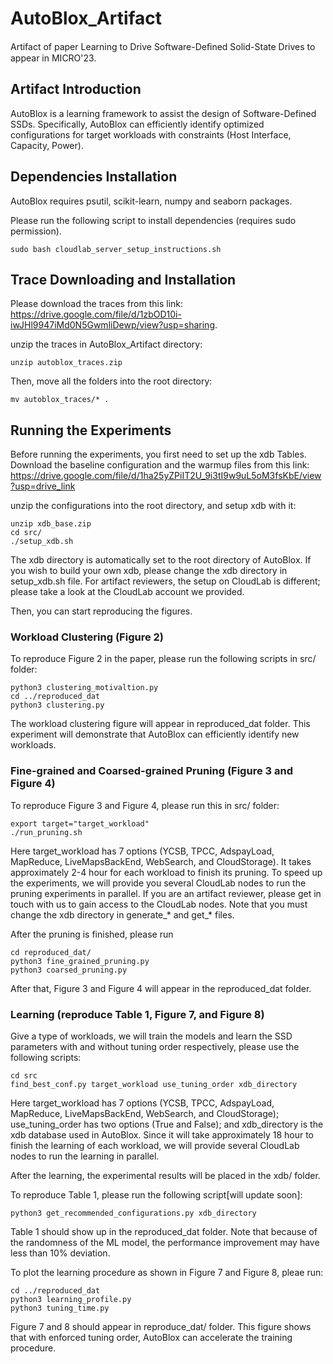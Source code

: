 # AutoBlox_Artifact

Artifact of paper Learning to Drive Software-Deﬁned Solid-State Drives to appear in MICRO'23.

## Artifact Introduction

AutoBlox is a learning framework to assist the design of Software-Defined SSDs. Specifically, AutoBlox can efficiently identify optimized configurations for target workloads with constraints (Host Interface, Capacity, Power).

## Dependencies Installation 

AutoBlox requires psutil, scikit-learn, numpy and seaborn packages. 

Please run the following script to install dependencies (requires sudo permission).
```
sudo bash cloudlab_server_setup_instructions.sh
```
## Trace Downloading and Installation

Please download the traces from this link: https://drive.google.com/file/d/1zbOD10i-iwJHl9947iMd0N5GwmliDewp/view?usp=sharing.

unzip the traces in AutoBlox_Artifact directory:

```
unzip autoblox_traces.zip
```

Then, move all the folders into the root directory:

```
mv autoblox_traces/* .
```

## Running the Experiments

Before running the experiments, you first need to set up the xdb Tables. Download the baseline configuration and the warmup files from this link: https://drive.google.com/file/d/1ha25yZPiIT2U_9i3tI9w9uL5oM3fsKbE/view?usp=drive_link

unzip the configurations into the root directory, and setup xdb with it:

```
unzip xdb_base.zip
cd src/
./setup_xdb.sh
```

The xdb directory is automatically set to the root directory of AutoBlox. If you wish to build your own xdb, please change the xdb directory in setup_xdb.sh file. For artifact reviewers, the setup on CloudLab is different; please take a look at the CloudLab account we provided.

Then, you can start reproducing the figures.

### Workload Clustering (Figure 2)

To reproduce Figure 2 in the paper, please run the following scripts in src/ folder: 

```
python3 clustering_motivaltion.py
cd ../reproduced_dat
python3 clustering.py
```

The workload clustering figure will appear in reproduced_dat folder. This experiment will demonstrate that AutoBlox can efficiently identify new workloads.


### Fine-grained and Coarsed-grained Pruning (Figure 3 and Figure 4)

To reproduce Figure 3 and Figure 4,  please run this in src/ folder:

```
export target="target_workload"
./run_pruning.sh
```

Here target_workload has 7 options (YCSB, TPCC, AdspayLoad, MapReduce, LiveMapsBackEnd, WebSearch, and CloudStorage). It takes approximately 2-4 hour for each workload to finish its pruning. To speed up the experiments, we will provide you several CloudLab nodes to run the pruning experiments in parallel. If you are an artifact reviewer, please get in touch with us to gain access to the CloudLab nodes. Note that you must change the xdb directory in generate_* and get_* files.

After the pruning is finished, please run

```
cd reproduced_dat/
python3 fine_grained_pruning.py
python3 coarsed_pruning.py
```

After that,  Figure 3 and Figure 4 will appear in the reproduced_dat folder.

### Learning (reproduce Table 1, Figure 7, and Figure 8)

Give a type of workloads, we will train the models and learn the SSD parameters with and without tuning order respectively, please use the following scripts: 

```
cd src
find_best_conf.py target_workload use_tuning_order xdb_directory
```

Here target_workload has 7 options (YCSB, TPCC, AdspayLoad, MapReduce, LiveMapsBackEnd, WebSearch, and CloudStorage); use_tuning_order has two options (True and False); and xdb_directory is the xdb database used in AutoBlox. Since it will take approximately 18 hour to finish the learning of each workload, we will provide several CloudLab nodes to run the learning in parallel.

After the learning, the experimental results will be placed in the xdb/ folder. 

To reproduce Table 1, please run the following script[will update soon]:

```
python3 get_recommended_configurations.py xdb_directory
```

Table 1 should show up in the reproduced_dat folder. Note that because of the randomness of the ML model, the performance improvement may have less than 10\% deviation.

To plot the learning procedure as shown in Figure 7 and Figure 8, pleae run: 

```
cd ../reproduced_dat
python3 learning_profile.py
python3 tuning_time.py
```

Figure 7 and 8 should appear in reproduce_dat/ folder. This figure shows that with enforced tuning order, AutoBlox can accelerate the training procedure.



